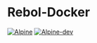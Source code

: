 # Rebol-Docker

[![Alpine](https://github.com/Oldes/Rebol-Docker/actions/workflows/alpine.yml/badge.svg)](https://github.com/Oldes/Rebol-Docker/actions/workflows/alpine.yml)
[![Alpine-dev](https://github.com/Oldes/Rebol-Docker/actions/workflows/alpine-dev.yml/badge.svg)](https://github.com/Oldes/Rebol-Docker/actions/workflows/alpine-dev.yml)
